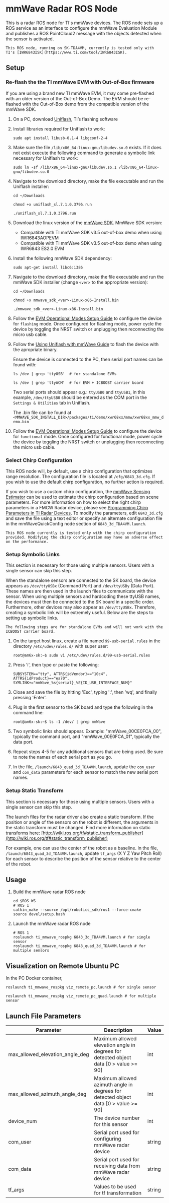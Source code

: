 mmWave Radar ROS Node
========================

This is a radar ROS node for TI's mmWave devices. The ROS node sets up a ROS service as an interface to configure the mmWave Evaluation Module and publishes a ROS PointCloud2 message with the objects detected when the sensor is activated.

```{note}
This ROS node, running on SK-TDA4VM, currently is tested only with TI's [IWR6843ISK](https://www.ti.com/tool/IWR6843ISK).
```

## Setup

### Re-flash the the TI mmWave EVM with Out-of-Box firmware

If you are using a brand new TI mmWave EVM, it may come pre-flashed with an older version of the Out-of-Box Demo. The EVM should be re-flashed with the Out-of-Box demo from the compatible version of the mmWave SDK.

1. On a PC, download [Uniflash](http://processors.wiki.ti.com/index.php/Category:CCS_UniFlash), TI’s flashing software

2. Install libraries required for Uniflash to work:
    ```
    sudo apt install libusb-0.1-4 libgconf-2-4
    ```

3. Make sure the file `/lib/x86_64-linux-gnu/libudev.so.0` exists. If it does not exist execute the following command to generate a symbolic link necessary for Uniflash to work:
    ```
    sudo ln -sf /lib/x86_64-linux-gnu/libudev.so.1 /lib/x86_64-linux-gnu/libudev.so.0
    ```

4. Navigate to the download directory, make the file executable and run the Uniflash installer:
    ```
    cd ~/Downloads
    ```
    ```
    chmod +x uniflash_sl.7.1.0.3796.run
    ```
    ```
    ./uniflash_sl.7.1.0.3796.run
    ```

5. Download the linux version of the [mmWave SDK](https://www.ti.com/tool/mmwave-sdk). MmWave SDK version:
    - Compatible with TI mmWave SDK v3.5 out-of-box demo when using IWR6843AOPEVM
    - Compatible with TI mmWave SDK v3.5 out-of-box demo when using IWR6843 ES2.0 EVM

6. Install the following mmWave SDK dependency:
    ```
    sudo apt-get install libc6:i386
    ```

7. Navigate to the download directory, make the file executable and run the mmWave SDK installer (change `<ver>` to the appropriate version):
    ```
    cd ~/Downloads
    ```
    ```
    chmod +x mmwave_sdk_<ver>-Linux-x86-Install.bin
    ```
    ```
    ./mmwave_sdk_<ver>-Linux-x86-Install.bin
    ```

8. Follow the [EVM Operational Modes Setup Guide](https://dev.ti.com/tirex/explore/node?node=AMLjV2I4hAEEwpYRfP2okA__VLyFKFf__LATEST) to configure the device for `flashing` mode. Once configured for flashing mode, power cycle the device by toggling the NRST switch or unplugging then reconnecting the micro usb cable.

9. Follow the [Using Uniflash with mmWave Guide](https://dev.ti.com/tirex/explore/node?node=AGuT13c2cuwxqZKfpyurBQ__VLyFKFf__LATEST) to flash the device with the apropriate binary.

    Ensure the device is connected to the PC, then serial port names can be found with:
    ```
    ls /dev | grep 'ttyUSB'  # for standalone EVMs

    ls /dev | grep 'ttyACM'  # for EVM + ICBOOST carrier board
    ```

    Two serial ports should appear e.g.: `ttyUSB0` and `ttyUSB1`, in this example, `/dev/ttyUSB0` should be entered as the COM port in the `Settings & Utilities` tab in Uniflash.

    The .bin file can be found at `<MMWAVE_SDK_INSTALL_DIR>/packages/ti/demo/xwr68xx/mmw/xwr68xx_mmw_demo.bin`

10. Follow the [EVM Operational Modes Setup Guide](https://dev.ti.com/tirex/explore/node?node=AMLjV2I4hAEEwpYRfP2okA__VLyFKFf__LATEST) to configure the device for `functional` mode. Once configured for functional mode, power cycle the device by toggling the NRST switch or unplugging then reconnecting the micro usb cable.

### Select Chirp Configuration

This ROS node will, by default, use a chirp configuration that optimizes range resolution. The configuration file is located at `/cfg/6843_3d.cfg`.
If you wish to use the default chirp configuration, no further action is required.

If you wish to use a custom chirp configuration, the [mmWave Sensing Estimator](https://dev.ti.com/gallery/view/mmwave/mmWaveSensingEstimator/ver/1.4.0/) can be used to estimate the chirp configuration based on scene parameters. For more information on how to select the right chirp parameters in a FMCW Radar device, please see [Programming Chirp Parameters in TI Radar Devices](https://www.ti.com/lit/an/swra553a/swra553a.pdf). To modify the parameters, edit `6843_3d.cfg` and save the file using a text editor or specify an alternate configuration file in the mmWaveQuickConfig node section of `6843_3d_TDA4VM.launch`.

```{note}
This ROS node currently is tested only with the chirp configuration provided. Modifying the chirp configuration may have an adverse effect on the performance.
```

### Setup Symbolic Links

This section is necessary for those using multiple sensors. Users with a single sensor can skip this step.

When the standalone sensors are connected to the SK board, the device appears as `/dev/ttyUSBx` (Command Port) and `/dev/ttyUSBy` (Data Port). These names are then used in the launch files to communicate with the sensor. When using multiple sensors and hardcoding these ttyUSB names, the devices must then be connected to the SK board in a specific order. Furthermore, other devices may also appear as `/dev/ttyUSBx`. Therefore, creating a symbolic link will be extremely useful. Below are the steps to setting up symbolic links.

```{note}
The following steps are for standalone EVMs and will not work with the ICBOOST carrier board.
```

1. On the target host linux, create a file named `99-usb-serial.rules` in the directory `/etc/udev/rules.d/` with super user:
    ```
    root@am6x-sk:~$ sudo vi /etc/udev/rules.d/99-usb-serial.rules
    ```

2. Press 'i', then type or paste the following:
    ```
    SUBSYSTEM=="tty", ATTRS{idVendor}=="10c4", ATTRS{idProduct}=="ea70", SYMLINK+="mmWave_%s{serial}_%E{ID_USB_INTERFACE_NUM}"
    ```

3. Close and save the file by hitting 'Esc', typing ':', then 'wq', and finally pressing 'Enter'.

4. Plug in the first sensor to the SK board and type the following in the command line:
    ```
    root@am6x-sk:~$ ls -1 /dev/ | grep mmWave
    ```

5. Two symbolic links should appear. Example: "mmWave_00CE0FCA_00", typically the command port, and "mmWave_00E0FCA_01", typically the data port.

6. Repeat steps 4-5 for any additional sensors that are being used. Be sure to note the names of each serial port as you go.

7. In the file, `/launch/6843_quad_3d_TDA4VM.launch`, update the `com_user` and `com_data` parameters for each sensor to match the new serial port names.

### Setup Static Transform

This section is necessary for those using multiple sensors. Users with a single sensor can skip this step.

The launch files for the radar driver also create a static transform. If the position or angle of the sensors on the robot is different, the arguments in the static transform must be changed. Find more information on static transforms here: [http://wiki.ros.org/tf#static_transform_publisher](http://wiki.ros.org/tf#static_transform_publisher)

For example, one can use the center of the robot as a baseline. In the file, `/launch/6843_quad_3d_TDA4VM.launch`, update `tf_args` (X Y Z Yaw Pitch Roll) for each sensor to describe the position of the sensor relative to the center of the robot.

<!-- ### Synchronization

For details regarding time synchronization of frames from multiple mmWave devices click [here](multi_sensor_time_synchronization.md). -->

## Usage

1. Build the mmWave radar ROS node
    ```
    cd $ROS_WS
    # ROS 1
    catkin_make --source /opt/robotics_sdk/ros1 --force-cmake
    source devel/setup.bash
    ```

2. Launch the mmWave radar ROS node
    ```
    # ROS 1
    roslaunch ti_mmwave_rospkg 6843_3d_TDA4VM.launch # for single sensor
    roslaunch ti_mmwave_rospkg 6843_quad_3d_TDA4VM.launch # for multiple sensors
    ```

## Visualization on Remote Ubuntu PC

In the PC Docker container,
```
roslaunch ti_mmwave_rospkg viz_remote_pc.launch # for single sensor

roslaunch ti_mmwave_rospkg viz_remote_pc_quad.launch # for multiple sensor
```

## Launch File Parameters

 Parameter                       | Description                                                                           | Value
---------------------------------|---------------------------------------------------------------------------------------|-----------
 max_allowed_elevation_angle_deg | Maximum allowed elevation angle in degrees for detected object data [0 > value >= 90] | int
 max_allowed_azimuth_angle_deg   | Maximum allowed azimuth angle in degrees for detected object data [0 > value >= 90]   | int
 device_num                      | The device number for this sensor                                                     | int
 com_user                        | Serial port used for configuring mmWave radar device                                  | string
 com_data                        | Serial port used for receiving data from mmWave radar device                          | string
 tf_args                         | Values to be used for tf transformation                                               | string

